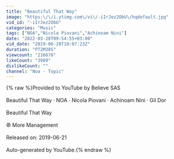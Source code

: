 ```yaml
---
title: "Beautiful That Way"
image: "https:\/\/i.ytimg.com\/vi\/-iIrJez2ObU\/hqdefault.jpg"
vid_id: "-iIrJez2ObU"
categories: "Music"
tags: ["NOA","Nicola Piovani","Achinoam Nini"]
date: "2022-03-28T09:54:55+03:00"
vid_date: "2019-06-20T10:07:23Z"
duration: "PT2M38S"
viewcount: "216678"
likeCount: "3989"
dislikeCount: ""
channel: "Noa - Topic"
---
```

{% raw %}Provided to YouTube by Believe SAS<br /><br />Beautiful That Way · NOA · Nicola Piovani · Achinoam Nini · Gil Dor<br /><br />Beautiful That Way<br /><br />℗ More Management<br /><br />Released on: 2019-06-21<br /><br />Auto-generated by YouTube.{% endraw %}
